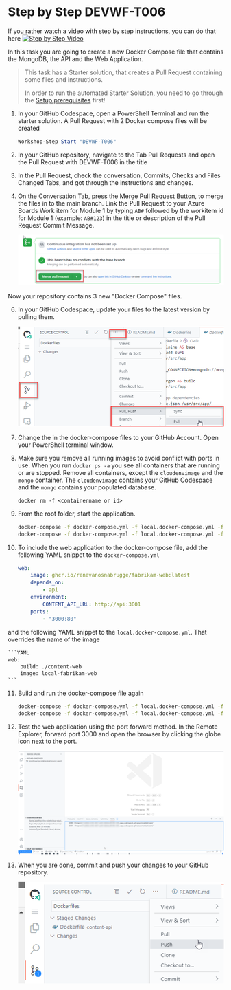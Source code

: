 # Step by Step DEVWF-T006

If you rather watch a video with step by step instructions, you can do that here
[![Step by Step Video](https://img.youtube.com/vi/ADth4SspHxE/0.jpg)](https://www.youtube.com/watch?v=ADth4SspHxE)

In this task you are going to create a new Docker Compose file that contains the MongoDB, the API and the Web Application.

>This task has a Starter solution, that creates a Pull Request containing some files and instructions. 
>
> In order to run the automated Starter Solution, you need to go through the [Setup prerequisites](/Challenges/Prerequisites/Readme.md) first!

1. In your GitHub Codespace, open a PowerShell Terminal and run the starter solution. A Pull Request with 2 Docker compose files will be created

    ```powershell
    Workshop-Step Start "DEVWF-T006"
    ```

2. In your GitHub repository, navigate to the Tab Pull Requests and open the Pull Request with DEVWF-T006 in the title

3. In the Pull Request, check the conversation, Commits, Checks and Files Changed Tabs, and got through the instructions and changes.

4. On the Conversation Tab, press the Merge Pull Request Button, to merge the files in to the main branch. Link the Pull Request to your Azure Boards Work item for Module 1 by typing `AB#` followed by the workitem id for Module 1 (example: `AB#123`) in the title or description of the Pull Request Commit Message. 

    ![Shows the button for merging a Pull Request in GitHub](/Assets/mergePullRequest.png)

Now your repository contains 3 new "Docker Compose" files.

6. In your GitHub Codespace, update your files to the latest version by pulling them.

    ![](/Assets/2020-10-05-12-10-11.png)

7. Change the <yourgithubaccount> in the docker-compose files to your GitHub Account. Open your PowerShell terminal window. 

8. Make sure you remove all running images to avoid conflict with ports in use. When you run `docker ps -a` you see all containers that are running or are stopped. Remove all containers, except the `cloudenvimage` and the `mongo` container. The `cloudenvimage` contains your GitHub Codespace and the `mongo` contains your populated database.

      ```
      docker rm -f <containername or id>
      ```
9. From the root folder, start the application.

    ```bash
    docker-compose -f docker-compose.yml -f local.docker-compose.yml -f docker-compose.init.yml build
    docker-compose -f docker-compose.yml -f local.docker-compose.yml -f docker-compose.init.yml up
    ```

10. To include the web application to the docker-compose file, add the following YAML snippet to the `docker-compose.yml`

    ```YAML
    web:
        image: ghcr.io/renevanosnabrugge/fabrikam-web:latest
        depends_on:
            - api
        environment:
            CONTENT_API_URL: http://api:3001
        ports:
            - "3000:80"       
    ```

   and the following YAML snippet to the `local.docker-compose.yml`. That overrides the name of the image

    ```YAML
    web:
        build: ./content-web
        image: local-fabrikam-web
    ```

11. Build and run the docker-compose file again 

    ```bash
    docker-compose -f docker-compose.yml -f local.docker-compose.yml -f docker-compose.init.yml build
    docker-compose -f docker-compose.yml -f local.docker-compose.yml -f docker-compose.init.yml up
    ```

12. Test the web application using the port forward method. In the Remote Explorer, forward port 3000 and open the browser by clicking the globe icon next to the port. 

    ![](/Assets/OpenBrowser.png)

13. When you are done, commit and push your changes to your GitHub repository.

    ![](/Assets/commitandpush.png)


